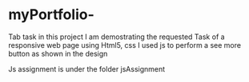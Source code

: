 # myPortfolio-
Tab task 
in this project I am demostrating the requested Task of a responsive web page using Html5, css
I used js to perform a see more button as shown in the design

Js assignment is under the folder jsAssignment 
